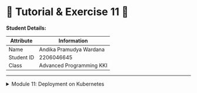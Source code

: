 # 📝 Tutorial & Exercise 11 📝

**Student Details:**

| Attribute | Information                |
|-----------|----------------------------|
| Name      | Andika Pramudya Wardana   |
| Student ID| 2206046645                 |
| Class     | Advanced Programming KKI   |

---

<details>
<summary>Module 11: Deployment on Kubernetes</summary>

## Questions and Answers

### -> Reflection on Hello Minikube

#### 1. Compare the application logs before and after you exposed it as a Service. Try to open the app several times while the proxy into the Service is running. What do you see in the logs? Does the number of logs increase each time you open the app?
Answer: In the application logs before exposing it as a Service, we see entries indicating the startup of the HTTP and UDP servers, as well as some HTTP GET requests being made to the server. After exposing the application as a Service and opening the app multiple times while the proxy into the Service is running, we observe additional HTTP GET requests in the logs. Yes, the number of logs increases each time the app is opened, reflecting the increased traffic to the application due to it being exposed as a Service.
![alt text](image.png)

#### 2. Notice that there are two versions of `kubectl get` invocation during this tutorial section. The first does not have any option, while the latter has `-n` option with value set to `kube-system`. What is the purpose of the `-n` option and why did the output not list the pods/services that you explicitly created?
 Answer: The -n option in kubectl get is used to specify the namespace in which to list the resources. When not provided, kubectl get lists resources from the default namespace. In the given scenario, the first invocation of kubectl get did not specify a namespace, so it listed resources from the default namespace. The second invocation included the -n kube-system option, which instructed kubectl to list resources from the kube-system namespace. The output did not list the pods/services explicitly created because they were likely created in the default namespace, not in kube-system.

### -> Reflection on Rolling Update & Kubernetes Manifest File

#### 1. What is the difference between Rolling Update and Recreate deployment strategy?

- Rolling Update: In a Rolling Update strategy, Kubernetes updates pods gradually by replacing old pods with new ones, ensuring that the application remains available throughout the update process. It involves incrementally updating the pods in a controlled manner, typically one at a time or in small batches, to minimize downtime and maintain the desired level of application availability. This approach allows for smooth transitions between different versions of the application.

- Recreate: In contrast, the Recreate strategy involves terminating all existing pods and creating entirely new ones with the updated configuration. This approach typically results in downtime during the deployment process because the application becomes temporarily unavailable while the old pods are terminated and new ones are created. However, Recreate deployments may be simpler to implement and manage in certain scenarios, especially for stateless applications where downtime is acceptable.

#### 2. Try deploying the Spring Petclinic REST using Recreate deployment strategy and document your attempt.

1. First, I modify the `deployment.yaml ` file so the deployment type will be `Recreate`. Following this adjustment, I proceed with the deployment process. 
![alt text](image-1.png)

2. Next,  I simulate an update by adjusting the image and then confirm the status of the update. 
![alt text](image-3.png)
3. From the observations made here, it becomes evident that the recreate deployment type operates by terminating all current pods prior to generating new ones, as indicated by the absence of any entries in the OldReplicaSets value.

#### 3. Prepare different manifest files for executing Recreate deployment strategy.

Here is the line of code for my Recreate deployment strategy file:
```yaml
apiVersion: apps/v1
kind: Deployment
metadata:
  annotations:
    deployment.kubernetes.io/revision: "4"
  creationTimestamp: "2024-05-12T04:00:17Z"
  generation: 5
  labels:
    app: spring-petclinic-rest
  name: spring-petclinic-rest
  namespace: default
  resourceVersion: "5477"
  uid: 81a41b68-bbc4-4426-9fd1-5159137cb60e
spec:
  progressDeadlineSeconds: 600
  replicas: 4
  revisionHistoryLimit: 10
  selector:
    matchLabels:
      app: spring-petclinic-rest
  strategy:
    type: Recreate
  template:
    metadata:
      creationTimestamp: null
      labels:
        app: spring-petclinic-rest
    spec:
      containers:
      - image: docker.io/springcommunity/spring-petclinic-rest:3.2.1
        imagePullPolicy: IfNotPresent
        name: spring-petclinic-rest
        resources: {}
        terminationMessagePath: /dev/termination-log
        terminationMessagePolicy: File
      dnsPolicy: ClusterFirst
      restartPolicy: Always
      schedulerName: default-scheduler
      securityContext: {}
      terminationGracePeriodSeconds: 30
status:
  availableReplicas: 4
  conditions:
  - lastTransitionTime: "2024-05-12T04:08:15Z"
    lastUpdateTime: "2024-05-12T04:08:15Z"
    message: Deployment has minimum availability.
    reason: MinimumReplicasAvailable
    status: "True"
    type: Available
  - lastTransitionTime: "2024-05-12T04:00:17Z"
    lastUpdateTime: "2024-05-12T04:13:52Z"
    message: ReplicaSet "spring-petclinic-rest-54f476f68" has successfully progressed.
    reason: NewReplicaSetAvailable
    status: "True"
    type: Progressing
  observedGeneration: 5
  readyReplicas: 4
  replicas: 4
  updatedReplicas: 4
```

#### 4. What do you think are the benefits of using Kubernetes manifest files? Recall your experience in deploying the app manually and compare it to your experience when deploying the same app by applying the manifest files (i.e., invoking `kubectl apply -f` command) to the cluster

With Kubernetes manifest With Kubernetes manifest files, we have the flexibility to define our application's setup precisely as we need it. This not only allows us to tailor the infrastructure to our requirements but also ensures consistency across deployments. By encapsulating configuration details in manifest files, we simplify the management of our application, reducing the risk of human error. Moreover, using manifest files enables version control, facilitating easier tracking and rollback of changes. Overall, leveraging Kubernetes manifest files significantly streamlines the deployment process and enhances the overall manageability of our applications
